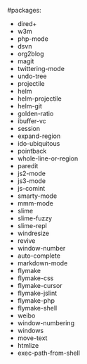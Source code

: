 #packages:

- dired+
- w3m
- php-mode
- dsvn
- org2blog
- magit
- twittering-mode
- undo-tree
- projectile
- helm
- helm-projectile
- helm-git
- golden-ratio
- ibuffer-vc
- session
- expand-region
- ido-ubiquitous
- pointback
- whole-line-or-region
- paredit
- js2-mode
- js3-mode
- js-comint
- smarty-mode
- mmm-mode
- slime
- slime-fuzzy
- slime-repl
- windresize
- revive
- window-number
- auto-complete
- markdown-mode
- flymake
- flymake-css
- flymake-cursor
- flymake-jslint
- flymake-php
- flymake-shell
- weibo
- window-numbering
- windows
- move-text
- htmlize
- exec-path-from-shell
